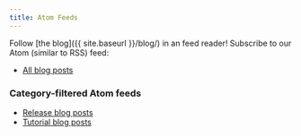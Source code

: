```yaml
---
title: Atom Feeds
---
```


Follow [the blog]({{ site.baseurl }}/blog/) in an feed reader! Subscribe to our Atom (similar to RSS) feed:

- [All blog posts](all.atom.xml)

### Category-filtered Atom feeds

- [Release blog posts](release.atom.xml)
- [Tutorial blog posts](tutorial.atom.xml)
